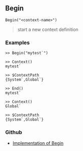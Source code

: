 ## Begin 

```
Begin("<context-name>")
```

> start a new context definition

### Examples

``` 
>> Begin("mytest`") 

>> Context()
mytest`

>> $ContextPath
{System`,Global`}

>> End()
mytest`

>> Context()
Global`

>> $ContextPath
{System`,Global`}

```

### Github

* [Implementation of Begin](https://github.com/axkr/symja_android_library/blob/master/symja_android_library/matheclipse-core/src/main/java/org/matheclipse/core/builtin/FileFunctions.java#L106) 
